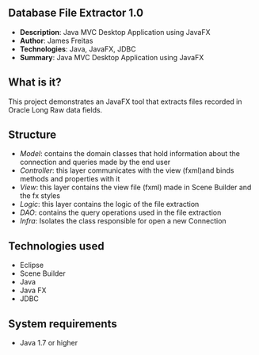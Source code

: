 Database File Extractor 1.0
------------------------------------------------------------------------
- **Description**: Java MVC Desktop Application using JavaFX
- **Author**: James Freitas
- **Technologies**: Java, JavaFX, JDBC
- **Summary**: Java MVC Desktop Application using JavaFX


What is it?
-----------

This project demonstrates an JavaFX tool that extracts files recorded in Oracle Long Raw data fields.


Structure
------------------------------------------------------------------------
- _Model_: contains the domain classes that hold information about the connection and queries made by the end user
- _Controller_: this layer communicates with the view (fxml)and binds methods and properties with it
- _View_: this layer contains the view file (fxml) made in Scene Builder and the fx styles
- _Logic_: this layer contains the logic of the file extraction 
- _DAO_: contains the query operations used in the file extraction
- _Infra_: Isolates the class responsible for open a new Connection



Technologies used
--------------------
- Eclipse
- Scene Builder
- Java
- Java FX
- JDBC


System requirements
-------------------
- Java 1.7 or higher